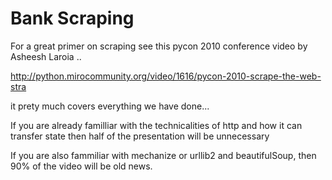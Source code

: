 Bank Scraping
=============


For a great primer on scraping see this pycon 2010 conference video by Asheesh Laroia ..


http://python.mirocommunity.org/video/1616/pycon-2010-scrape-the-web-stra

it prety much covers everything we have done...

If you are already familliar with the technicalities of http and how it can transfer state then half of the presentation will be unnecessary

If you are also fammiliar with mechanize or urllib2 and beautifulSoup, then 90% of the video will be old news.





